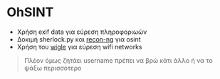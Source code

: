 # OhSINT

- Χρήση exif data για εύρεση πληροφοριωών 
- Δοκιμή sherlock.py και [recon-ng](https://www.hackers-arise.com/post/2019/05/16/OSINT-Part-2-Using-recon-ng-to-find-the-Same-Profile-across-Multiple-Sites) για osint
- Χρήση του [wigle](https://www.wigle.net/) για εύρεση wifi networks 
> Πλέον όμως ζητάει username πρέπει να βρώ κάτι άλλο ή να το ψάξω περισσότερο

